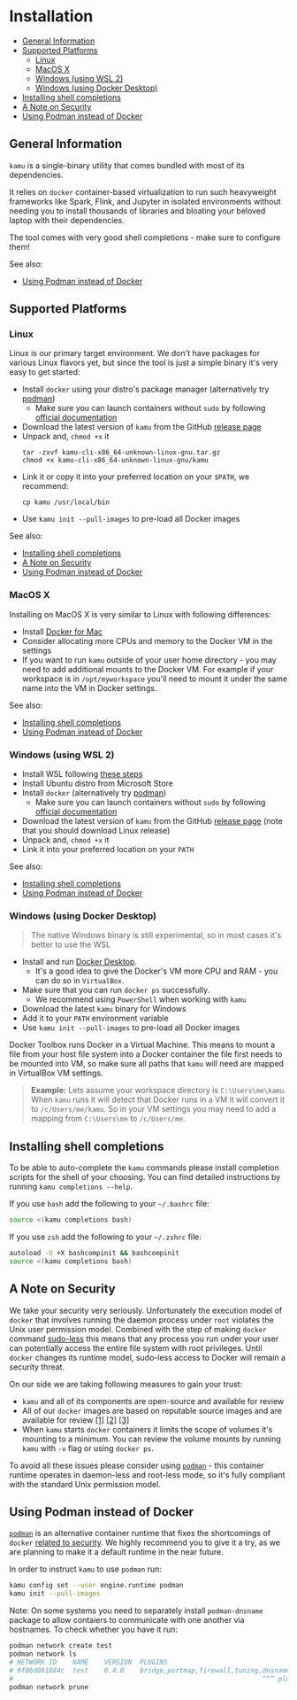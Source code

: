 # Installation <!-- omit in toc -->

- [General Information](#general-information)
- [Supported Platforms](#supported-platforms)
  - [Linux](#linux)
  - [MacOS X](#macos-x)
  - [Windows (using WSL 2)](#windows-using-wsl-2)
  - [Windows (using Docker Desktop)](#windows-using-docker-desktop)
- [Installing shell completions](#installing-shell-completions)
- [A Note on Security](#a-note-on-security)
- [Using Podman instead of Docker](#using-podman-instead-of-docker)


## General Information
`kamu` is a single-binary utility that comes bundled with most of its dependencies.

It relies on `docker` container-based virtualization to run such heavyweight frameworks like Spark, Flink, and Jupyter in isolated environments without needing you to install thousands of libraries and bloating your beloved laptop with their dependencies.

The tool comes with very good shell completions - make sure to configure them!

See also:
- [Using Podman instead of Docker](#using-podman-instead-of-docker)


## Supported Platforms

### Linux
Linux is our primary target environment. We don't have packages for various Linux flavors yet, but since the tool is just a simple binary it's very easy to get started:
- Install `docker` using your distro's package manager (alternatively try [podman](#using-podman-instead-of-docker))
  - Make sure you can launch containers without `sudo` by following [official documentation](https://docs.docker.com/engine/install/linux-postinstall/)
- Download the latest version of `kamu` from the GitHub [release page](https://github.com/kamu-data/kamu-cli/releases/latest)
- Unpack and, `chmod +x` it
  ```
  tar -zxvf kamu-cli-x86_64-unknown-linux-gnu.tar.gz
  chmod +x kamu-cli-x86_64-unknown-linux-gnu/kamu
  ```
- Link it or copy it into your preferred location on your `$PATH`, we recommend:
  ```
  cp kamu /usr/local/bin
  ```
- Use `kamu init --pull-images` to pre-load all Docker images

See also:
<!-- no toc -->
- [Installing shell completions](#installing-shell-completions)
- [A Note on Security](#a-note-on-security)
- [Using Podman instead of Docker](#using-podman-instead-of-docker)

### MacOS X
Installing on MacOS X is very similar to Linux with following differences:
- Install [Docker for Mac](https://docs.docker.com/docker-for-mac/install/)
- Consider allocating more CPUs and memory to the Docker VM in the settings
- If you want to run `kamu` outside of your user home directory - you may need to add additional mounts to the Docker VM. For example if your workspace is in `/opt/myworkspace` you'll need to mount it under the same name into the VM in Docker settings.

See also:
<!-- no toc -->
- [Installing shell completions](#installing-shell-completions)
- [Using Podman instead of Docker](#using-podman-instead-of-docker)

### Windows (using WSL 2)
- Install WSL following [these steps](https://docs.microsoft.com/en-us/windows/wsl/install-win10)
- Install Ubuntu distro from Microsoft Store
- Install `docker` (alternatively try [podman](#using-podman-instead-of-docker))
  - Make sure you can launch containers without `sudo` by following [official documentation](https://docs.docker.com/engine/install/linux-postinstall/)
- Download the latest version of `kamu` from the GitHub [release page](https://github.com/kamu-data/kamu-cli/releases/latest) (note that you should download Linux release)
- Unpack and, `chmod +x` it
- Link it into your preferred location on your `PATH`

See also:
<!-- no toc -->
- [Installing shell completions](#installing-shell-completions)
- [Using Podman instead of Docker](#using-podman-instead-of-docker)

### Windows (using Docker Desktop)
> The native Windows binary is still experimental, so in most cases it's better to use the WSL

* Install and run [Docker Desktop](https://docs.docker.com/docker-for-windows/install/).
  * It's a good idea to give the Docker's VM more CPU and RAM - you can do so in `VirtualBox`.
* Make sure that you can run `docker ps` successfully.
  * We recommend using `PowerShell` when working with `kamu`
* Download the latest `kamu` binary for Windows
* Add it to your `PATH` environment variable
* Use `kamu init --pull-images` to pre-load all Docker images

Docker Toolbox runs Docker in a Virtual Machine. This means to mount a file from your host file system into a Docker container the file first needs to be mounted into VM, so make sure all paths that `kamu` will need are mapped in VirtualBox VM settings.

> **Example:** Lets assume your workspace directory is `C:\Users\me\kamu`. When `kamu` runs it will detect that Docker runs in a VM it will convert it to `/c/Users/me/kamu`. So in your VM settings you may need to add a mapping from `C:\Users\me` to `/c/Users/me`.

## Installing shell completions
To be able to auto-complete the `kamu` commands please install completion scripts for the shell of your choosing. You can find detailed instructions by running `kamu completions --help`.

If you use `bash` add the following to your `~/.bashrc` file:

```bash
source <(kamu completions bash)
```

If you use `zsh` add the following to your `~/.zshrc` file:

```bash
autoload -U +X bashcompinit && bashcompinit
source <(kamu completions bash)
```


## A Note on Security
We take your security very seriously. Unfortunately the execution model of `docker` that involves running the daemon process under `root` violates the Unix user permission model. Combined with the step of making `docker` command [sudo-less](https://docs.docker.com/engine/install/linux-postinstall/) this means that any process you run under your user can potentially access the entire file system with root privileges. Until `docker` changes its runtime model, sudo-less access to Docker will remain a security threat.

On our side we are taking following measures to gain your trust:
* `kamu` and all of its components are open-source and available for review
* All of our `docker` images are based on reputable source images and are available for review [[1]](https://github.com/kamu-data/kamu-cli) [[2]](https://github.com/kamu-data/kamu-engine-spark) [[3]](https://github.com/kamu-data/kamu-engine-flink)
* When `kamu` starts `docker` containers it limits the scope of volumes it's mounting to a minimum. You can review the volume mounts by running `kamu` with `-v` flag or using `docker ps`.

To avoid all these issues please consider using [`podman`](#using-podman-instead-of-docker) - this container runtime operates in daemon-less and root-less mode, so it's fully compliant with the standard Unix permission model.


## Using Podman instead of Docker 
[`podman`](https://podman.io/) is an alternative container runtime that fixes the shortcomings of `docker` [related to security](#a-note-on-security). We highly recommend you to give it a try, as we are planning to make it a default runtime in the near future.

In order to instruct `kamu` to use `podman` run:

```bash
kamu config set --user engine.runtime podman
kamu init --pull-images
```

Note: On some systems you need to separately install `podman-dnsname` package to allow contaiers to communicate with one another via hostnames. To check whether you have it run:

```bash
podman network create test
podman network ls
# NETWORK ID    NAME    VERSION  PLUGINS
# 9f86d081884c  test    0.4.0    bridge,portmap,firewall,tuning,dnsname
#                                                               ^^^ plugin installed
podman network prune
```
 
